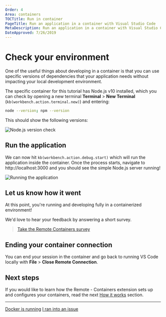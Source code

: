 ```yaml
---
Order: 4
Area: containers
TOCTitle: Run in container
PageTitle: Run an application in a container with Visual Studio Code
MetaDescription: Run an application in a container with Visual Studio Code
DateApproved: 7/26/2019
---
```

# Check your environment

One of the useful things about developing in a container is that you can use specific versions of dependencies that your application needs without impacting your local development environment.

The specific container for this tutorial has Node.js v10 installed, which you can check by opening a new terminal **Terminal** > **New Terminal** (`kb(workbench.action.terminal.new)`) and entering:

```bash
node --version; npm --version
```

This should show the following versions:

![Node.js version check](images/containers/version-check.png)

## Run the application

We can now hit `kb(workbench.action.debug.start)` which will run the application inside the container. Once the process starts, navigate to http://localhost:3000 and you should see the simple Node.js server running!

![Running the application](images/containers/hello-remote-world.png)

## Let us know how it went

At this point, you're running and developing fully in a containerized environment!

We'd love to hear your feedback by answering a short survey.

> <a class="tutorial-install-extension-btn" href="https://www.research.net/r/remoteContainer">Take the Remote Containers survey</a>

## Ending your container connection

You can end your session in the container and go back to running VS Code locally with **File** > **Close Remote Connection**.

## Next steps

If you would like to learn how the Remote - Containers extension sets up and configures your containers, read the next [How it works](/remote-tutorials/containers/how-it-works) section.

----

<a class="tutorial-next-btn" href="/remote-tutorials/containers/how-it-works">Docker is running</a>
<a class="tutorial-feedback-btn" onclick="reportIssue('remote-tutorials-containers', 'run-in-container')" href="javascript:void(0)">I ran into an issue</a>
